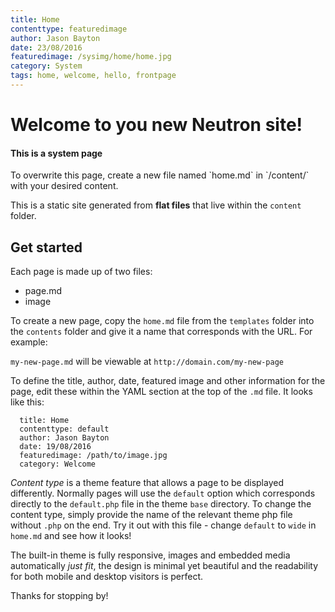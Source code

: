 ```yaml
---
title: Home 
contenttype: featuredimage
author: Jason Bayton
date: 23/08/2016
featuredimage: /sysimg/home/home.jpg
category: System
tags: home, welcome, hello, frontpage
---
```


# Welcome to you new Neutron site!

<div class="bs-callout bs-callout-info">
<h4>This is a system page</h4>
<p>To overwrite this page, create a new file named `home.md` in `/content/` with your desired content.</p>
</div>

This is a static site generated from __flat files__ that live within the `content` folder.

## Get started
Each page is made up of two files: 

* page.md
* image

To create a new page, copy the `home.md` file from the `templates` folder into the `contents` folder and give it a name that corresponds with the URL. For example:

`my-new-page.md` will be viewable at `http://domain.com/my-new-page`

To define the title, author, date, featured image and other information for the page, edit these within the YAML section at the top of the `.md` file. It looks like this: 

```
  title: Home
  contenttype: default
  author: Jason Bayton
  date: 19/08/2016
  featuredimage: /path/to/image.jpg
  category: Welcome
```

_Content type_ is a theme feature that allows a page to be displayed differently. Normally pages will use the `default` option which corresponds directly to the `default.php` file in the theme `base` directory. To change the content type, simply provide the name of the relevant theme php file without `.php` on the end. Try it out with this file - change `default` to `wide` in `home.md` and see how it looks!

The built-in theme is fully responsive, images and embedded media automatically _just fit_, the design is minimal yet beautiful and the readability for both mobile and desktop visitors is perfect.

Thanks for stopping by!

